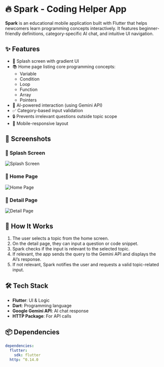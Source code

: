 # 🔥 Spark - Coding Helper App

**Spark** is an educational mobile application built with Flutter that helps newcomers learn programming concepts interactively. It features beginner-friendly definitions, category-specific AI chat, and intuitive UI navigation.

## ✨ Features

- 🚀 Splash screen with gradient UI
- 📚 Home page listing core programming concepts:
  - Variable
  - Condition
  - Loop
  - Function
  - Array
  - Pointers
- 🤖 AI-powered interaction (using Gemini API)
- ✅ Category-based input validation
- 🔒 Prevents irrelevant questions outside topic scope
- 📱 Mobile-responsive layout


## 📸 Screenshots

### 🔷 Splash Screen
![Splash Screen](images/6.png)

### 🔷 Home Page
![Home Page](images/5.png)

### 🔷 Detail Page
![Detail Page](images/2.png)


## 🧠 How It Works

1. The user selects a topic from the home screen.
2. On the detail page, they can input a question or code snippet.
3. Spark checks if the input is relevant to the selected topic.
4. If relevant, the app sends the query to the Gemini API and displays the AI’s response.
5. If not relevant, Spark notifies the user and requests a valid topic-related input.

## 🛠️ Tech Stack

- **Flutter**: UI & Logic
- **Dart**: Programming language
- **Google Gemini API**: AI chat response
- **HTTP Package**: For API calls

## 📦 Dependencies

```yaml
dependencies:
  flutter:
    sdk: flutter
  http: ^0.14.0
